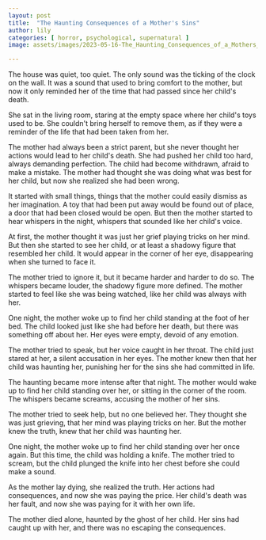 ```yaml
---
layout: post
title:  "The Haunting Consequences of a Mother's Sins"
author: lily
categories: [ horror, psychological, supernatural ]
image: assets/images/2023-05-16-The_Haunting_Consequences_of_a_Mothers_Sins.png

---
```

The house was quiet, too quiet. The only sound was the ticking of the clock on the wall. It was a sound that used to bring comfort to the mother, but now it only reminded her of the time that had passed since her child's death.

She sat in the living room, staring at the empty space where her child's toys used to be. She couldn't bring herself to remove them, as if they were a reminder of the life that had been taken from her.

The mother had always been a strict parent, but she never thought her actions would lead to her child's death. She had pushed her child too hard, always demanding perfection. The child had become withdrawn, afraid to make a mistake. The mother had thought she was doing what was best for her child, but now she realized she had been wrong.

It started with small things, things that the mother could easily dismiss as her imagination. A toy that had been put away would be found out of place, a door that had been closed would be open. But then the mother started to hear whispers in the night, whispers that sounded like her child's voice.

At first, the mother thought it was just her grief playing tricks on her mind. But then she started to see her child, or at least a shadowy figure that resembled her child. It would appear in the corner of her eye, disappearing when she turned to face it.

The mother tried to ignore it, but it became harder and harder to do so. The whispers became louder, the shadowy figure more defined. The mother started to feel like she was being watched, like her child was always with her.

One night, the mother woke up to find her child standing at the foot of her bed. The child looked just like she had before her death, but there was something off about her. Her eyes were empty, devoid of any emotion.

The mother tried to speak, but her voice caught in her throat. The child just stared at her, a silent accusation in her eyes. The mother knew then that her child was haunting her, punishing her for the sins she had committed in life.

The haunting became more intense after that night. The mother would wake up to find her child standing over her, or sitting in the corner of the room. The whispers became screams, accusing the mother of her sins.

The mother tried to seek help, but no one believed her. They thought she was just grieving, that her mind was playing tricks on her. But the mother knew the truth, knew that her child was haunting her.

One night, the mother woke up to find her child standing over her once again. But this time, the child was holding a knife. The mother tried to scream, but the child plunged the knife into her chest before she could make a sound.

As the mother lay dying, she realized the truth. Her actions had consequences, and now she was paying the price. Her child's death was her fault, and now she was paying for it with her own life.

The mother died alone, haunted by the ghost of her child. Her sins had caught up with her, and there was no escaping the consequences.